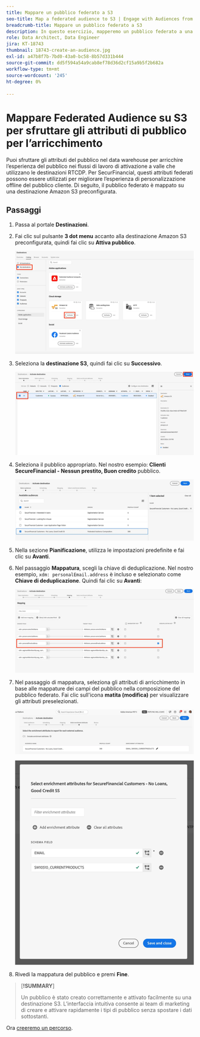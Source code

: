 ```yaml
---
title: Mappare un pubblico federato a S3
seo-title: Map a federated audience to S3 | Engage with Audiences from your Data Warehouse using Federated Audience Composition
breadcrumb-title: Mappare un pubblico federato a S3
description: In questo esercizio, mapperemo un pubblico federato a una destinazione Real-Time CDP a valle per supportare un’esperienza offline personalizzata.
role: Data Architect, Data Engineer
jira: KT-18743
thumbnail: 18743-create-an-audience.jpg
exl-id: a47b8f7b-7bd0-43a0-bc58-8b57d331b444
source-git-commit: dd5f594a54a9cab8ef78d36d2cf15a9b5f2b682a
workflow-type: tm+mt
source-wordcount: '245'
ht-degree: 0%

---
```


# Mappare Federated Audience su S3 per sfruttare gli attributi di pubblico per l’arricchimento

Puoi sfruttare gli attributi del pubblico nel data warehouse per arricchire l’esperienza del pubblico nei flussi di lavoro di attivazione a valle che utilizzano le destinazioni RTCDP. Per SecurFinancial, questi attributi federati possono essere utilizzati per migliorare l’esperienza di personalizzazione offline del pubblico cliente. Di seguito, il pubblico federato è mappato su una destinazione Amazon S3 preconfigurata.

## Passaggi

1. Passa al portale **Destinazioni**.

2. Fai clic sul pulsante **3 dot menu** accanto alla destinazione Amazon S3 preconfigurata, quindi fai clic su **Attiva pubblico**.

   ![activate-audiences](assets/activate-audiences.png)

3. Seleziona la **destinazione S3**, quindi fai clic su **Successivo**.

   ![select-s3-destination](assets/select-s3-destination.png)

4. Seleziona il pubblico appropriato. Nel nostro esempio: **Clienti SecureFinancial - Nessun prestito, Buon credito** pubblico.

   ![select-s3-audience](assets/select-s3-audience.png)

5. Nella sezione **Pianificazione**, utilizza le impostazioni predefinite e fai clic su **Avanti**.

6. Nel passaggio **Mappatura**, scegli la chiave di deduplicazione. Nel nostro esempio, `xdm: personalEmail.address` è incluso e selezionato come **Chiave di deduplicazione**. Quindi fai clic su **Avanti**:

   ![chiave di deduplicazione](assets/deduplication-key.png)

7. Nel passaggio di mappatura, seleziona gli attributi di arricchimento in base alle mappature dei campi del pubblico nella composizione del pubblico federato. Fai clic sull&#39;icona **matita (modifica)** per visualizzare gli attributi preselezionati.

   ![modifica-attributi](assets/edit-attributes.png)

   ![final-attributes](assets/final-attribution.png)

8. Rivedi la mappatura del pubblico e premi **Fine**.

>[**!SUMMARY**]
>
> Un pubblico è stato creato correttamente e attivato facilmente su una destinazione S3. L’interfaccia intuitiva consente ai team di marketing di creare e attivare rapidamente i tipi di pubblico senza spostare i dati sottostanti.

Ora [creeremo un percorso](build-journey-federated-audience.md).
